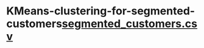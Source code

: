 # KMeans-clustering-for-segmented-customers[segmented_customers.csv](https://github.com/BlackbuckCodes/KMeans-clustering-for-segmented-customers/files/9130176/segmented_customers.csv)
